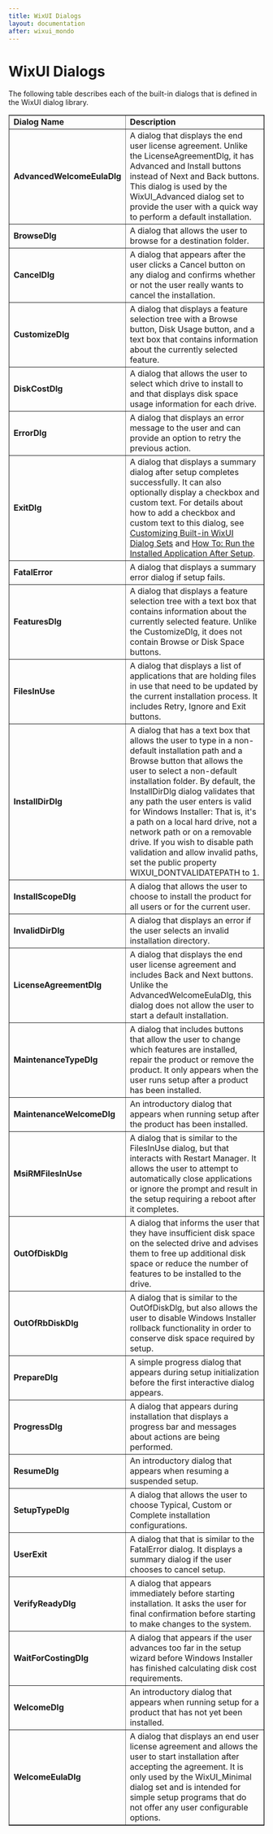 ```yaml
---
title: WixUI Dialogs
layout: documentation
after: wixui_mondo
---
```

# WixUI Dialogs

The following table describes each of the built-in dialogs that is defined in the WixUI dialog library.

<table border="1" cellspacing="0" cellpadding="4">
  <tr>
    <td><b>Dialog Name</b></td>
    <td><b>Description</b></td>
  </tr>
  <tr>
    <td><b>AdvancedWelcomeEulaDlg</b></td>
    <td>A dialog that displays the end user license agreement. Unlike the LicenseAgreementDlg, it has Advanced and Install buttons instead of Next and Back buttons. This dialog is used by the WixUI_Advanced dialog set to provide the user with a quick way to perform a default installation.</td>
  </tr>
  <tr>
    <td><b>BrowseDlg</b></td>
    <td>A dialog that allows the user to browse for a destination folder.</td>
  </tr>
  <tr>
    <td><b>CancelDlg</b></td>
    <td>A dialog that appears after the user clicks a Cancel button on any dialog and confirms whether or not the user really wants to cancel the installation.</td>
  </tr>
  <tr>
    <td><b>CustomizeDlg</b></td>
    <td>A dialog that displays a feature selection tree with a Browse button, Disk Usage button, and a text box that contains information about the currently selected feature.</td>
  </tr>
  <tr>
    <td><b>DiskCostDlg</b></td>
    <td>A dialog that allows the user to select which drive to install to and that displays disk space usage information for each drive.</td>
  </tr>
  <tr>
    <td><b>ErrorDlg</b></td>
    <td>A dialog that displays an error message to the user and can provide an option to retry the previous action.</td>
  </tr>
  <tr>
    <td><b>ExitDlg</b></td>
    <td>A dialog that displays a summary dialog after setup completes successfully. It can also optionally display a checkbox and custom text. For details about how to add a checkbox and custom text to this dialog, see <a href="~/wixui/WixUI_customizations.html">Customizing Built-in WixUI Dialog Sets</a> and <a href="~/howtos/ui_and_localization/run_program_after_install.html">How To: Run the Installed Application After Setup</a>.</td>
  </tr>
  <tr>
    <td><b>FatalError</b></td>
    <td>A dialog that displays a summary error dialog if setup fails.</td>
  </tr>
  <tr>
    <td><b>FeaturesDlg</b></td>
    <td>A dialog that displays a feature selection tree with a text box that contains information about the currently selected feature. Unlike the CustomizeDlg, it does not contain Browse or Disk Space buttons.</td>
  </tr>
  <tr>
    <td><b>FilesInUse</b></td>
    <td>A dialog that displays a list of applications that are holding files in use that need to be updated by the current installation process. It includes Retry, Ignore and Exit buttons.</td>
  </tr>
  <tr>
    <td><b>InstallDirDlg</b></td>
    <td>A dialog that has a text box that allows the user to type in a non-default installation path and a Browse button that allows the user to select a non-default installation folder. By default, the InstallDirDlg dialog validates that any path the user enters is valid for Windows Installer: That is, it's a path on a local hard drive, not a network path or on a removable drive. If you wish to disable path validation and allow invalid paths, set the public property WIXUI_DONTVALIDATEPATH to 1.</td>
  </tr>
  <tr>
    <td><b>InstallScopeDlg</b></td>
    <td>A dialog that allows the user to choose to install the product for all users or for the current user.</td>
  </tr>
  <tr>
    <td><b>InvalidDirDlg</b></td>
    <td>A dialog that displays an error if the user selects an invalid installation directory.</td>
  </tr>
  <tr>
    <td><b>LicenseAgreementDlg</b></td>
    <td>A dialog that displays the end user license agreement and includes Back and Next buttons. Unlike the AdvancedWelcomeEulaDlg, this dialog does not allow the user to start a default installation.</td>
  </tr>
  <tr>
    <td><b>MaintenanceTypeDlg</b></td>
    <td>A dialog that includes buttons that allow the user to change which features are installed, repair the product or remove the product. It only appears when the user runs setup after a product has been installed.</td>
  </tr>
  <tr>
    <td><b>MaintenanceWelcomeDlg</b></td>
    <td>An introductory dialog that appears when running setup after the product has been installed.</td>
  </tr>
  <tr>
    <td><b>MsiRMFilesInUse</b></td>
    <td>A dialog that is similar to the FilesInUse dialog, but that interacts with Restart Manager. It allows the user to attempt to automatically close applications or ignore the prompt and result in the setup requiring a reboot after it completes.</td>
  </tr>
  <tr>
    <td><b>OutOfDiskDlg</b></td>
    <td>A dialog that informs the user that they have insufficient disk space on the selected drive and advises them to free up additional disk space or reduce the number of features to be installed to the drive.</td>
  </tr>
  <tr>
    <td><b>OutOfRbDiskDlg</b></td>
    <td>A dialog that is similar to the OutOfDiskDlg, but also allows the user to disable Windows Installer rollback functionality in order to conserve disk space required by setup.</td>
  </tr>
  <tr>
    <td><b>PrepareDlg</b></td>
    <td>A simple progress dialog that appears during setup initialization before the first interactive dialog appears.</td>
  </tr>
  <tr>
    <td><b>ProgressDlg</b></td>
    <td>A dialog that appears during installation that displays a progress bar and messages about actions are being performed.</td>
  </tr>
  <tr>
    <td><b>ResumeDlg</b></td>
    <td>An introductory dialog that appears when resuming a suspended setup.</td>
  </tr>
  <tr>
    <td><b>SetupTypeDlg</b></td>
    <td>A dialog that allows the user to choose Typical, Custom or Complete installation configurations.</td>
  </tr>
  <tr>
    <td><b>UserExit</b></td>
    <td>A dialog that that is similar to the FatalError dialog. It displays a summary dialog if the user chooses to cancel setup.</td>
  </tr>
  <tr>
    <td><b>VerifyReadyDlg</b></td>
    <td>A dialog that appears immediately before starting installation. It asks the user for final confirmation before starting to make changes to the system.</td>
  </tr>
  <tr>
    <td><b>WaitForCostingDlg</b></td>
    <td>A dialog that appears if the user advances too far in the setup wizard before Windows Installer has finished calculating disk cost requirements.</td>
  </tr>
  <tr>
    <td><b>WelcomeDlg</b></td>
    <td>An introductory dialog that appears when running setup for a product that has not yet been installed.</td>
  </tr>
  <tr>
    <td><b>WelcomeEulaDlg</b></td>
    <td>A dialog that displays an end user license agreement and allows the user to start installation after accepting the agreement. It is only used by the WixUI_Minimal dialog set and is intended for simple setup programs that do not offer any user configurable options.</td>
  </tr>
</table>
